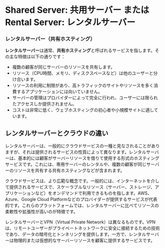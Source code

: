 # Shared Server: 共用サーバー または Rental Server: レンタルサーバー

### レンタルサーバー（共有ホスティング）

**レンタルサーバー**は通常、**共有ホスティング**と呼ばれるサービスを指します。その主な特徴は以下の通りです：

- 複数の顧客が同じサーバーのリソースを共有します。
- リソース（CPU時間、メモリ、ディスクスペースなど）は他のユーザーと分け合います。
- リソースの利用に制限があり、高トラフィックのサイトやリソースを多く消費するアプリケーションには向いていません。
- サーバーの管理はプロバイダーによって完全に行われ、ユーザーには限られたアクセスしか提供されません。
- コストは非常に低く、ウェブホスティングの初心者や小規模サイトに適しています。


## レンタルサーバーとクラウドの違い

レンタルサーバーは、一般的にクラウドサービスの一種と見なされることがありますが、それは提供されるサービスの性質によって異なります。レンタルサーバーは、基本的には顧客がサーバーリソースを借りて使用する形式のホスティングサービスです。これには、専用サーバーのレンタルや、複数の顧客が同じサーバーのリソースを共有する共有ホスティングなどが含まれます。

クラウドサービスは、より広範な概念です。一般的には、インターネットを介して提供されるサービスで、スケーラブルなリソース（サーバー、ストレージ、アプリケーションなど）をオンデマンドで利用できるものを指します。AWS、Azure、Google Cloud Platformなどのプロバイダーが提供するサービスが代表的です。これらのプラットフォームでは、レンタルサーバーに比べてリソースの柔軟性や拡張性が高いのが特徴です。

レンタルサーバーとVPN（Virtual Private Network）は異なるものです。VPNは、リモートユーザーがプライベートネットワークに安全に接続するための技術であり、データの暗号化とトンネリングを提供します。一方で、レンタルサーバーは物理的または仮想的なサーバーリソースを顧客に提供するサービスです。

